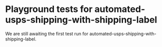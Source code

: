 # Playground tests for automated-usps-shipping-with-shipping-label
We are still awaiting the first test run for automated-usps-shipping-with-shipping-label.
